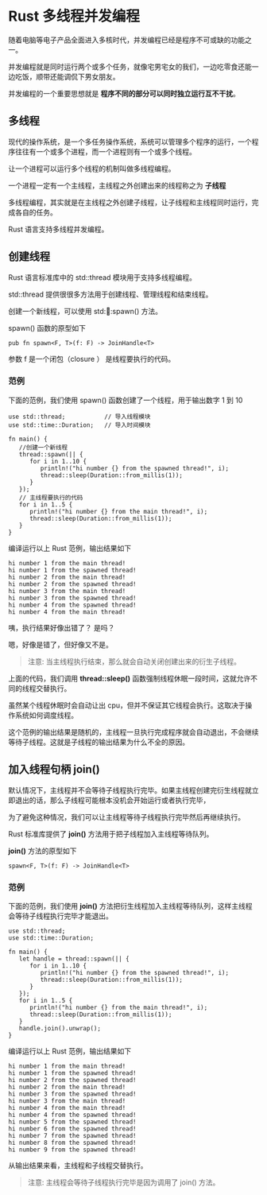 # Rust 多线程并发编程

随着电脑等电子产品全面进入多核时代，并发编程已经是程序不可或缺的功能之一。

并发编程就是同时运行两个或多个任务，就像宅男宅女的我们，一边吃零食还能一边吃饭，顺带还能调侃下男女朋友。

并发编程的一个重要思想就是 **程序不同的部分可以同时独立运行互不干扰**。

## 多线程

现代的操作系统，是一个多任务操作系统，系统可以管理多个程序的运行，一个程序往往有一个或多个进程，而一个进程则有一个或多个线程。

让一个进程可以运行多个线程的机制叫做多线程编程。

一个进程一定有一个主线程，主线程之外创建出来的线程称之为 **子线程**

多线程编程，其实就是在主线程之外创建子线程，让子线程和主线程同时运行，完成各自的任务。

Rust 语言支持多线程并发编程。

## 创建线程

Rust 语言标准库中的 std::thread 模块用于支持多线程编程。

std::thread 提供很很多方法用于创建线程、管理线程和结束线程。

创建一个新线程，可以使用 std::thread::spawn() 方法。

spawn() 函数的原型如下

```
pub fn spawn<F, T>(f: F) -> JoinHandle<T> 
```

参数 f 是一个闭包（closure ） 是线程要执行的代码。

### 范例

下面的范例，我们使用 spawn() 函数创建了一个线程，用于输出数字 1 到 10

```
use std::thread;           // 导入线程模块
use std::time::Duration;   // 导入时间模块

fn main() {
   //创建一个新线程
   thread::spawn(|| {
      for i in 1..10 {
         println!("hi number {} from the spawned thread!", i);
         thread::sleep(Duration::from_millis(1));
      }
   });
   // 主线程要执行的代码
   for i in 1..5 {
      println!("hi number {} from the main thread!", i);
      thread::sleep(Duration::from_millis(1));
   }
}
```

编译运行以上 Rust 范例，输出结果如下

```
hi number 1 from the main thread!
hi number 1 from the spawned thread!
hi number 2 from the main thread!
hi number 2 from the spawned thread!
hi number 3 from the main thread!
hi number 3 from the spawned thread!
hi number 4 from the spawned thread!
hi number 4 from the main thread!
```

咦，执行结果好像出错了？ 是吗？

嗯，好像是错了，但好像又不是。

> 注意: 当主线程执行结束，那么就会自动关闭创建出来的衍生子线程。

上面的代码，我们调用 **thread::sleep()** 函数强制线程休眠一段时间，这就允许不同的线程交替执行。

虽然某个线程休眠时会自动让出 cpu，但并不保证其它线程会执行。这取决于操作系统如何调度线程。

这个范例的输出结果是随机的，主线程一旦执行完成程序就会自动退出，不会继续等待子线程。这就是子线程的输出结果为什么不全的原因。

## 加入线程句柄 join()

默认情况下，主线程并不会等待子线程执行完毕。如果主线程创建完衍生线程就立即退出的话，那么子线程可能根本没机会开始运行或者执行完毕，

为了避免这种情况，我们可以让主线程等待子线程执行完毕然后再继续执行。

Rust 标准库提供了 **join()** 方法用于把子线程加入主线程等待队列。

**join()** 方法的原型如下

```
spawn<F, T>(f: F) -> JoinHandle<T>
```

### 范例

下面的范例，我们使用 **join()** 方法把衍生线程加入主线程等待队列，这样主线程会等待子线程执行完毕才能退出。

```
use std::thread;
use std::time::Duration;

fn main() {
   let handle = thread::spawn(|| {
      for i in 1..10 {
         println!("hi number {} from the spawned thread!", i);
         thread::sleep(Duration::from_millis(1));
      }
   });
   for i in 1..5 {
      println!("hi number {} from the main thread!", i);
      thread::sleep(Duration::from_millis(1));
   }
   handle.join().unwrap();
}
```

编译运行以上 Rust 范例，输出结果如下

```
hi number 1 from the main thread!
hi number 1 from the spawned thread!
hi number 2 from the spawned thread!
hi number 2 from the main thread!
hi number 3 from the spawned thread!
hi number 3 from the main thread!
hi number 4 from the main thread!
hi number 4 from the spawned thread!
hi number 5 from the spawned thread!
hi number 6 from the spawned thread!
hi number 7 from the spawned thread!
hi number 8 from the spawned thread!
hi number 9 from the spawned thread!
```

从输出结果来看，主线程和子线程交替执行。

> 注意: 主线程会等待子线程执行完毕是因为调用了 join() 方法。